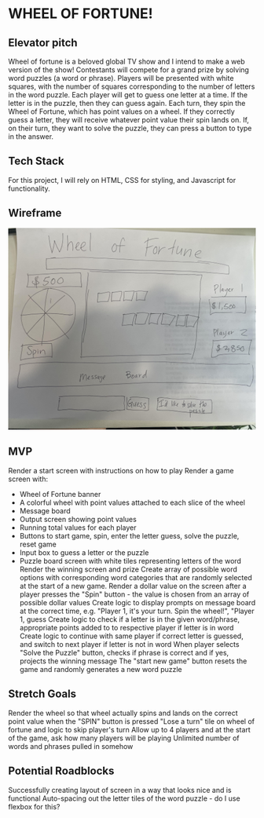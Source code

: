 # WHEEL OF FORTUNE!


## Elevator pitch

Wheel of fortune is a beloved global TV show and I intend to make a web version of the show! Contestants will compete for a grand prize by solving word puzzles (a word or phrase). Players will be presented with white squares, with the number of squares corresponding to the number of letters in the word puzzle. Each player will get to guess one letter at a time. If the letter is in the puzzle, then they can guess again. Each turn, they spin the Wheel of Fortune, which has point values on a wheel. If they correctly guess a letter, they will receive whatever point value their spin lands on. If, on their turn, they want to solve the puzzle, they can press a button to type in the answer. 


## Tech Stack

For this project, I will rely on HTML, CSS for styling, and Javascript for functionality.


## Wireframe
<!-- link to image -->
![Wheel of Fortune layout](./wheelOfFortuneWireFrame.jpeg)



## MVP
Render a start screen with instructions on how to play
Render a game screen with:
- Wheel of Fortune banner
- A colorful wheel with point values attached to each slice of the wheel
- Message board
- Output screen showing point values
- Running total values for each player
- Buttons to start game, spin, enter the letter guess, solve the puzzle, reset game
- Input box to guess a letter or the puzzle
- Puzzle board screen with white tiles representing letters of the word
Render the winning screen and prize
Create array of possible word options with corresponding word categories that are randomly selected at the start of a new game.
Render a dollar value on the screen after a player presses the "Spin" button - the value is chosen from an array of possible dollar values
Create logic to display prompts on message board at the correct time, e.g. "Player 1, it's your turn. Spin the wheel!", "Player 1, guess
Create logic to check if a letter is in the given word/phrase, appropriate points added to to respective player if letter is in word
Create logic to continue with same player if correct letter is guessed, and switch to next player if letter is not in word
When player selects "Solve the Puzzle" button, checks if phrase is correct and if yes, projects the winning message
The "start new game" button resets the game and randomly generates a new word puzzle





## Stretch Goals
Render the wheel so that wheel actually spins and lands on the correct point value when the "SPIN" button is pressed
"Lose a turn" tile on wheel of fortune and logic to skip player's turn
Allow up to 4 players and at the start of the game, ask how many players will be playing 
Unlimited number of words and phrases pulled in somehow

## Potential Roadblocks
Successfully creating layout of screen in a way that looks nice and is functional
Auto-spacing out the letter tiles of the word puzzle - do I use flexbox for this?



